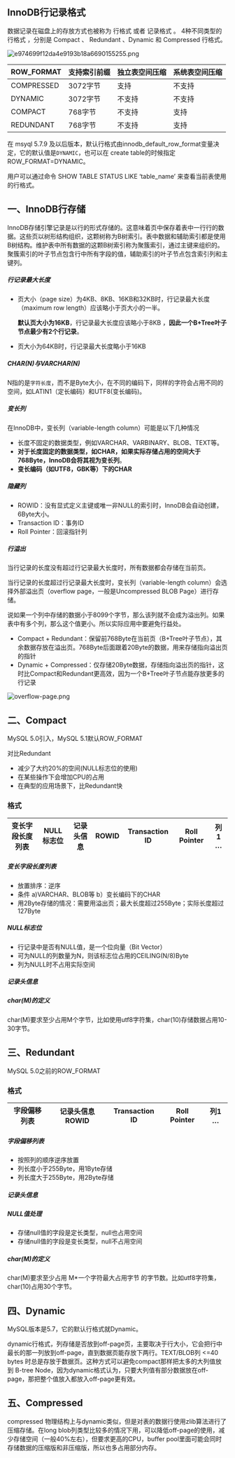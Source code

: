 ## InnoDB行记录格式
数据记录在磁盘上的存放方式也被称为 行格式 或者 记录格式 。
4种不同类型的 行格式 ，分别是 Compact 、 Redundant 、Dynamic 和 Compressed 行格式。

![e974699f12da4e9193b18a6690155255.png](https://pic.imgdb.cn/item/61ea33722ab3f51d914e1165.png)


| ROW_FORMAT |  支持索引前缀| 独立表空间压缩 |系统表空间压缩|
| --- | --- | --- |--- |
| COMPRESSED | 	3072字节 | 支持 |	不支持|
| DYNAMIC | 3072字节	 | 不支持 |	不支持|
| COMPACT | 768字节 | 	不支持 |	支持|
|  REDUNDANT| 	768字节 | 	不支持 |	支持|


在 msyql 5.7.9 及以后版本，默认行格式由innodb_default_row_format变量决定，它的默认值是`DYNAMIC`，也可以在 create table的时候指定ROW_FORMAT=DYNAMIC。

用户可以通过命令 
SHOW TABLE STATUS LIKE ‘table_name’ 
来查看当前表使用的行格式。

## 一、InnoDB行存储
InnoDB存储引擎记录是以行的形式存储的。这意味着页中保存着表中一行行的数据。这些页以树形结构组织，这颗树称为B树索引。表中数据和辅助索引都是使用B树结构。维护表中所有数据的这颗B树索引称为聚簇索引，通过主键来组织的。聚簇索引的叶子节点包含行中所有字段的值，辅助索引的叶子节点包含索引列和主键列。

##### 行记录最大长度
* 页大小（page size）为4KB、8KB、16KB和32KB时，行记录最大长度（maximum row length）应该略小于页大小的一半。

  **默认页大小为16KB**，行记录最大长度应该略小于8KB ，**因此一个B+Tree叶子节点最少有2个行记录**。
  
* 页大小为64KB时，行记录最大长度略小于16KB

##### CHAR(N)与VARCHAR(N)
N指的是`字符长度`，而不是Byte大小，在不同的编码下，同样的字符会占用不同的空间，如LATIN1（定长编码）和UTF8(变长编码)。

##### 变长列
在InnoDB中，变长列（variable-length column）可能是以下几种情况
* 长度不固定的数据类型，例如VARCHAR、VARBINARY、BLOB、TEXT等。
* **对于长度固定的数据类型，如CHAR，如果实际存储占用的空间大于768Byte，InnoDB会将其视为变长列**。
* **变长编码（如UTF8，GBK等）下的CHAR**

##### 隐藏列
* ROWID：没有显式定义主键或唯一非NULL的索引时，InnoDB会自动创建，6Byte大小。
* Transaction ID：事务ID
* Roll Pointer：回滚指针列

##### 行溢出
当行记录的长度没有超过行记录最大长度时，所有数据都会存储在当前页。

当行记录的长度超过行记录最大长度时，变长列（variable-length column）会选择外部溢出页（overflow page，一般是Uncompressed BLOB Page）进行存储。

说如果一个列中存储的数据小于8099个字节，那么该列就不会成为溢出列。如果表中有多个列，那么这个值更小。所以实际应用中要避免行益处。

* Compact + Redundant：保留前768Byte在当前页（B+Tree叶子节点），其余数据存放在溢出页。768Byte后面跟着20Byte的数据，用来存储指向溢出页的指针
* Dynamic + Compressed：仅存储20Byte数据，存储指向溢出页的指针，这时比Compact和Redundant更高效，因为一个B+Tree叶子节点能存放更多的行记录

![overflow-page.png](https://pic.imgdb.cn/item/61ea63672ab3f51d91870e07.png)

## 二、Compact
MySQL 5.0引入，MySQL 5.1默认ROW_FORMAT

对比Redundant
* 减少了大约20%的空间(NULL标志位的使用)
* 在某些操作下会增加CPU的占用
* 在典型的应用场景下，比Redundant快

### 格式
|变长字段长度列表| NULL标志位 | 记录头信息 |ROWID|Transaction ID|Roll Pointer|列1	…|
| --- | --- | --- |--- |--- |--- |--- |

##### 变长字段长度列表
* 放置排序：逆序
* 条件
  a)VARCHAR、BLOB等
  b）变长编码下的CHAR
* 用2Byte存储的情况：需要用溢出页；最大长度超过255Byte；实际长度超过127Byte

##### NULL标志位
* 行记录中是否有NULL值，是一个位向量（Bit Vector）
* 可为NULL的列数量为N，则该标志位占用的CEILING(N/8)Byte
* 列为NULL时不占用实际空间

##### 记录头信息

##### char(M)的定义
char(M)要求至少占用M个字节，比如使用utf8字符集，char(10)存储数据占用10-30字节。

## 三、Redundant
MySQL 5.0之前的ROW_FORMAT
### 格式
| 字段偏移列表 | 记录头信息	ROWID | Transaction ID |Roll Pointer|列1	…|
| --- | --- | --- |--- |--- |

##### 字段偏移列表
* 按照列的顺序逆序放置
* 列长度小于255Byte，用1Byte存储
* 列长度大于255Byte，用2Byte存储

##### 记录头信息

##### NULL值处理
* 存储null值的字段是定长类型，null也占用空间
* 存储null值的字段是变长类型，null不占用空间

##### char(M)的定义
char(M)要求至少占用 M*一个字符最大占用字节 的字节数。比如utf8字符集，char(10)占用30个字节。

## 四、Dynamic
MySQL版本是5.7，它的默认⾏格式就Dynamic。

dynamic行格式，列存储是否放到off-page页，主要取决于行大小，它会把行中最长的那一列放到off-page，直到数据页能存放下两行。TEXT/BLOB列 <=40 bytes 时总是存放于数据页。这种方式可以避免compact那样把太多的大列值放到 B-tree Node，因为dynamic格式认为，只要大列值有部分数据放在off-page，那把整个值放入都放入off-page更有效。

## 五、Compressed
compressed 物理结构上与dynamic类似，但是对表的数据行使用zlib算法进行了压缩存储。在long blob列类型比较多的情况下用，可以降低off-page的使用，减少存储空间（一般40%左右），但要求更高的CPU，buffer pool里面可能会同时存储数据的压缩版和非压缩版，所以也多占用部分内存。

